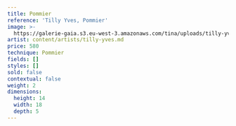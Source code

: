 ```yaml
---
title: Pommier
reference: 'Tilly Yves, Pommier'
image: >-
  https://galerie-gaia.s3.eu-west-3.amazonaws.com/tina/uploads/tilly-yves/galerie-gaia-tilly-yves-bouleau.jpg
artist: content/artists/tilly-yves.md
price: 580
technique: Pommier
fields: []
styles: []
sold: false
contextual: false
weight: 2
dimensions:
  height: 14
  width: 18
  depth: 5
---
```


